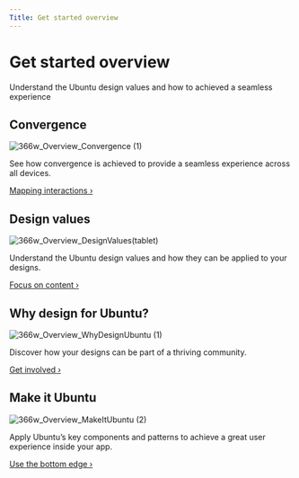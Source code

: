 ```yaml
---
Title: Get started overview
---
```


# Get started overview

Understand the Ubuntu design values and how to achieved a seamless experience

## Convergence
![366w_Overview_Convergence (1)](https://assets.ubuntu.com/v1/c0d4a6e3-366w_Overview_Convergence-1.png)

See how convergence is achieved to provide a seamless experience across all devices.

[Mapping interactions ›](convergence.md)

## Design values
![366w_Overview_DesignValues(tablet)](https://assets.ubuntu.com/v1/26e0b30d-366w_Overview_DesignValuestablet.png)

Understand the Ubuntu design values and how they can be applied to your designs.

[Focus on content ›](design-values.md)

## Why design for Ubuntu?
![366w_Overview_WhyDesignUbuntu (1)](https://assets.ubuntu.com/v1/cd978d76-366w_Overview_WhyDesignUbuntu-1.png)

Discover how your designs can be part of a thriving community.

[Get involved ›](why-design-for-ubuntu.md)

## Make it Ubuntu
![366w_Overview_MakeItUbuntu (2)](https://assets.ubuntu.com/v1/b27d45cd-366w_Overview_MakeItUbuntu-2.png)

Apply Ubuntu’s key components and patterns to achieve a great user experience inside your app.

[Use the bottom edge ›](make-it-ubuntu.md)
